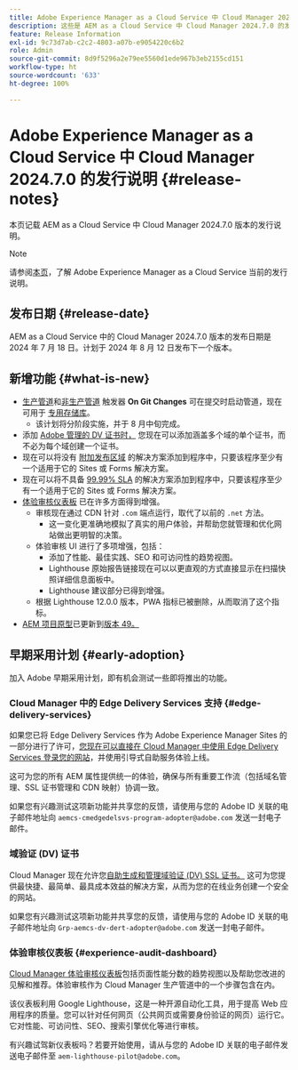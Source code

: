 ```yaml
---
title: Adobe Experience Manager as a Cloud Service 中 Cloud Manager 2024.7.0 的发行说明
description: 这些是 AEM as a Cloud Service 中 Cloud Manager 2024.7.0 的发行说明。
feature: Release Information
exl-id: 9c73d7ab-c2c2-4803-a07b-e9054220c6b2
role: Admin
source-git-commit: 8d9f5296a2e79ee5560d1ede967b3eb2155cd151
workflow-type: ht
source-wordcount: '633'
ht-degree: 100%

---
```



# Adobe Experience Manager as a Cloud Service 中 Cloud Manager 2024.7.0 的发行说明 {#release-notes}

本页记载 AEM as a Cloud Service 中 Cloud Manager 2024.7.0 版本的发行说明。

>[!NOTE]
>
>请参阅[本页](/help/release-notes/release-notes-cloud/release-notes-current.md)，了解 Adobe Experience Manager as a Cloud Service 当前的发行说明。

## 发布日期 {#release-date}

AEM as a Cloud Service 中的 Cloud Manager 2024.7.0 版本的发布日期是 2024 年 7 月 18 日。计划于 2024 年 8 月 12 日发布下一个版本。

## 新增功能 {#what-is-new}

* [生产管道](/help/implementing/cloud-manager/configuring-pipelines/configuring-production-pipelines.md#adding-production-pipeline)和[非生产管道](/help/implementing/cloud-manager/configuring-pipelines/configuring-non-production-pipelines.md#adding-non-production-pipeline) 触发器 **On Git Changes** 可在提交时启动管道，现在可用于 [ 专用存储库](/help/implementing/cloud-manager/managing-code/private-repositories.md)。
   * 该计划将分阶段实施，并于 8 月中旬完成。
* 添加 [Adobe 管理的 DV 证书时，](/help/implementing/cloud-manager/managing-ssl-certifications/domain-validated-certificates.md) 您现在可以添加涵盖多个域的单个证书，而不必为每个域创建一个证书。
* 现在可以将没有 [附加发布区域](/help/operations/additional-publish-regions.md) 的解决方案添加到程序中，只要该程序至少有一个适用于它的 Sites 或 Forms 解决方案。
* 现在可以将不具备 [99.99% SLA](/help/implementing/cloud-manager/getting-access-to-aem-in-cloud/creating-production-programs.md#sla) 的解决方案添加到程序中，只要该程序至少有一个适用于它的 Sites 或 Forms 解决方案。
*  [体验审核仪表板](/help/implementing/cloud-manager/experience-audit-dashboard.md) 已在许多方面得到增强。
   * 审核现在通过 CDN 针对 `.com` 端点运行，取代了以前的 `.net` 方法。
      * 这一变化更准确地模拟了真实的用户体验，并帮助您就管理和优化网站做出更明智的决策。
   * 体验审核 UI 进行了多项增强，包括：
      * 添加了性能、最佳实践、SEO 和可访问性的趋势视图。
      * Lighthouse 原始报告链接现在可以以更直观的方式直接显示在扫描快照详细信息面板中。
      * Lighthouse 建议部分已得到增强。
   * 根据 Lighthouse 12.0.0 版本，PWA 指标已被删除，从而取消了这个指标。
* [AEM 项目原型](https://experienceleague.adobe.com/docs/experience-manager-core-components/using/developing/archetype/overview.html)已更新到[版本 49。](https://github.com/adobe/aem-project-archetype/tree/aem-project-archetype-49)

## 早期采用计划 {#early-adoption}

加入 Adobe 早期采用计划，即有机会测试一些即将推出的功能。

### Cloud Manager 中的 Edge Delivery Services 支持 {#edge-delivery-services}

如果您已将 Edge Delivery Services 作为 Adobe Experience Manager Sites 的一部分进行了许可，[您现在可以直接在 Cloud Manager 中使用 Edge Delivery Services 登录您的网站](/help/implementing/cloud-manager/edge-delivery-services.md)，并使用引导式自助服务体验上线。

这可为您的所有 AEM 属性提供统一的体验，确保与所有重要工作流（包括域名管理、SSL 证书管理和 CDN 映射）协调一致。

如果您有兴趣测试这项新功能并共享您的反馈，请使用与您的 Adobe ID 关联的电子邮件地址向 `aemcs-cmedgedelsvs-program-adopter@adobe.com` 发送一封电子邮件。

### 域验证 (DV) 证书

Cloud Manager 现在允许您[自助生成和管理域验证 (DV) SSL 证书。](/help/implementing/cloud-manager/managing-ssl-certifications/domain-validated-certificates.md) 这可为您提供最快捷、最简单、最具成本效益的解决方案，从而为您的在线业务创建一个安全的网站。

如果您有兴趣测试这项新功能并共享您的反馈，请使用与您的 Adobe ID 关联的电子邮件地址向 `Grp-aemcs-dv-dert-adopter@adobe.com` 发送一封电子邮件。

### 体验审核仪表板 {#experience-audit-dashboard}

[Cloud Manager 体验审核仪表板](/help/implementing/cloud-manager/experience-audit-dashboard.md)包括页面性能分数的趋势视图以及帮助您改进的见解和推荐。体验审核作为 Cloud Manager 生产管道中的一个步骤包含在内。

该仪表板利用 Google Lighthouse，这是一种开源自动化工具，用于提高 Web 应用程序的质量。您可以针对任何网页（公共网页或需要身份验证的网页）运行它。它对性能、可访问性、SEO、搜索引擎优化等进行审核。

有兴趣试驾新仪表板吗？若要开始使用，请从与您的 Adobe ID 关联的电子邮件发送电子邮件至 `aem-lighthouse-pilot@adobe.com`。
